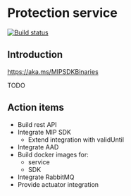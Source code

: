 # Protection service

[![Build status](https://kaiatms.visualstudio.com/protection-service/_apis/build/status/protection-service-Maven-CI)](https://kaiatms.visualstudio.com/protection-service/_build/latest?definitionId=12)

## Introduction

https://aka.ms/MIPSDKBinaries

TODO


## Action items

- Build rest API
- Integrate MIP SDK
  - Extend integration with validUntil  
- Integrate AAD
- Build docker images for:
  - service
  - SDK
- Integrate RabbitMQ
- Provide actuator integration



